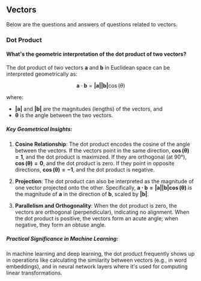 ## Vectors

Below are the questions and answers of questions related to vectors.

### Dot Product
#### What's the geometric interpretation of the dot product of two vectors?

The dot product of two vectors $`\mathbf{a}`$ and $`\mathbf{b}`$ in Euclidean space can be interpreted geometrically as:

$$
\mathbf{a} \cdot \mathbf{b} = \mathbf{\vert{a}\vert} \mathbf{\vert{b}\vert} \cos(\theta)
$$

where:
- $`\mathbf{\vert{a}\vert}`$ and $`\mathbf{\vert{b}\vert}`$ are the magnitudes (lengths) of the vectors, and
- $`\mathbf{\theta}`$ is the angle between the two vectors.

##### Key Geometrical Insights:
1. **Cosine Relationship**: The dot product encodes the cosine of the angle between the vectors. If the vectors point in the same direction, $`\mathbf{\cos(\theta) = 1}`$, and the dot product is maximized. If they are orthogonal (at 90°), $`\mathbf{\cos(\theta) = 0}`$, and the dot product is zero. If they point in opposite directions, $`\mathbf{\cos(\theta) = -1}`$, and the dot product is negative.
   
2. **Projection**: The dot product can also be interpreted as the magnitude of one vector projected onto the other. Specifically, $`\mathbf{a \cdot b = \vert{a}\vert \vert{b}\vert \cos(\theta)}`$ is the magnitude of $`\mathbf{a}`$ in the direction of $`\mathbf{b}`$, scaled by $`\mathbf{\vert{b}\vert}`$.

3. **Parallelism and Orthogonality**: When the dot product is zero, the vectors are orthogonal (perpendicular), indicating no alignment. When the dot product is positive, the vectors form an acute angle; when negative, they form an obtuse angle.

##### Practical Significance in Machine Learning:
In machine learning and deep learning, the dot product frequently shows up in operations like calculating the similarity between vectors (e.g., in word embeddings), and in neural network layers where it's used for computing linear transformations.
